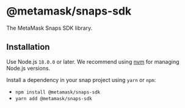 # @metamask/snaps-sdk

The MetaMask Snaps SDK library.

## Installation

Use Node.js `18.0.0` or later. We recommend using [nvm](https://github.com/nvm-sh/nvm)
for managing Node.js versions.

Install a dependency in your snap project using `yarn` or `npm`:

- `npm install @metamask/snaps-sdk`
- `yarn add @metamask/snaps-sdk`
